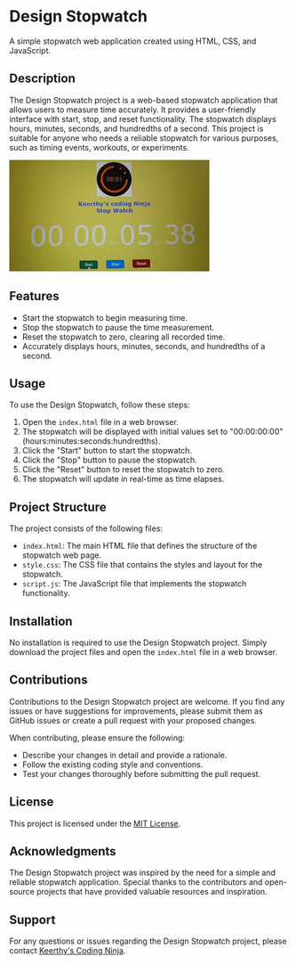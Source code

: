 # Design Stopwatch

A simple stopwatch web application created using HTML, CSS, and JavaScript.

## Description

The Design Stopwatch project is a web-based stopwatch application that allows users to measure time accurately. It provides a user-friendly interface with start, stop, and reset functionality. The stopwatch displays hours, minutes, seconds, and hundredths of a second. This project is suitable for anyone who needs a reliable stopwatch for various purposes, such as timing events, workouts, or experiments.

![Stopwatch Demo](demo.gif)

## Features

- Start the stopwatch to begin measuring time.
- Stop the stopwatch to pause the time measurement.
- Reset the stopwatch to zero, clearing all recorded time.
- Accurately displays hours, minutes, seconds, and hundredths of a second.

## Usage

To use the Design Stopwatch, follow these steps:

1. Open the `index.html` file in a web browser.
2. The stopwatch will be displayed with initial values set to "00:00:00:00" (hours:minutes:seconds:hundredths).
3. Click the "Start" button to start the stopwatch.
4. Click the "Stop" button to pause the stopwatch.
5. Click the "Reset" button to reset the stopwatch to zero.
6. The stopwatch will update in real-time as time elapses.

## Project Structure

The project consists of the following files:

- `index.html`: The main HTML file that defines the structure of the stopwatch web page.
- `style.css`: The CSS file that contains the styles and layout for the stopwatch.
- `script.js`: The JavaScript file that implements the stopwatch functionality.

## Installation

No installation is required to use the Design Stopwatch project. Simply download the project files and open the `index.html` file in a web browser.

## Contributions

Contributions to the Design Stopwatch project are welcome. If you find any issues or have suggestions for improvements, please submit them as GitHub issues or create a pull request with your proposed changes.

When contributing, please ensure the following:

- Describe your changes in detail and provide a rationale.
- Follow the existing coding style and conventions.
- Test your changes thoroughly before submitting the pull request.

## License

This project is licensed under the [MIT License](LICENSE).

## Acknowledgments

The Design Stopwatch project was inspired by the need for a simple and reliable stopwatch application. Special thanks to the contributors and open-source projects that have provided valuable resources and inspiration.

## Support

For any questions or issues regarding the Design Stopwatch project, please contact [Keerthy's Coding Ninja](mailto:keerthyscodingninja@example.com).


